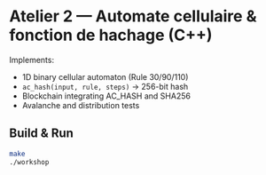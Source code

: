 # Atelier 2 — Automate cellulaire & fonction de hachage (C++)

Implements:
- 1D binary cellular automaton (Rule 30/90/110)
- `ac_hash(input, rule, steps)` → 256-bit hash
- Blockchain integrating AC_HASH and SHA256
- Avalanche and distribution tests

## Build & Run

```bash
make
./workshop
